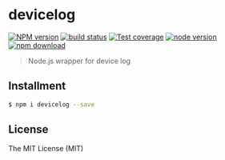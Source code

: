 # devicelog

[![NPM version][npm-image]][npm-url]
[![build status][travis-image]][travis-url]
[![Test coverage][coveralls-image]][coveralls-url]
[![node version][node-image]][node-url]
[![npm download][download-image]][download-url]

[npm-image]: https://img.shields.io/npm/v/devicelog.svg?style=flat-square
[npm-url]: https://npmjs.org/package/devicelog
[travis-image]: https://img.shields.io/travis/macacajs/devicelog.svg?style=flat-square
[travis-url]: https://travis-ci.org/macacajs/devicelog
[coveralls-image]: https://img.shields.io/coveralls/macacajs/devicelog.svg?style=flat-square
[coveralls-url]: https://coveralls.io/r/macacajs/devicelog?branch=master
[node-image]: https://img.shields.io/badge/node.js-%3E=_8-green.svg?style=flat-square
[node-url]: http://nodejs.org/download/
[download-image]: https://img.shields.io/npm/dm/devicelog.svg?style=flat-square
[download-url]: https://npmjs.org/package/devicelog

> Node.js wrapper for device log

## Installment

```bash
$ npm i devicelog --save
```

## License

The MIT License (MIT)
